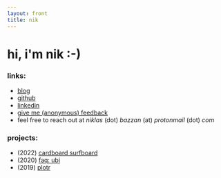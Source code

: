 ```yaml
---
layout: front
title: nik
---
```



# hi, i'm nik :-)  
### links:
- [blog](https://niklasbazzan.github.io/blog/)
- [github](https://www.github.com/niklasbazzan)
- [linkedin](https://www.linkedin.com/in/niklasbazzan/)
- [give me (anonymous) feedback](https://www.admonymous.co/nik)
- feel free to reach out at _niklas_ (dot) _bazzan_ (at) _protonmail_ (dot) _com_

### projects:
- (2022) [cardboard surfboard](https://github.com/niklasbazzan/cardboard-surfboard)
- (2020) [faq: ubi](https://niklasbazzan.github.io/stories/ubi.html)
- (2019) [plotr](https://github.com/niklasbazzan/plotr)
